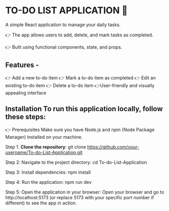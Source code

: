 # TO-DO LIST APPLICATION 📝

A simple React application to manage your daily tasks. 

👉 The app allows users to add, delete, and mark tasks as completed. 

👉 Built using functional components, state, and props. 

## Features -
   👉 Add a new to-do item 
   👉 Mark a to-do item as completed 
   👉 Edit an existing to-do item 
   👉 Delete a to-do item 
   👉User-friendly and visually appealing interface 
   
## Installation To run this application locally, follow these steps: 

👉 Prerequisites Make sure you have Node.js and npm (Node Package Manager) installed on your machine. 

  Step 1. **Clone the repository**:  git clone https://github.com/your-username/To-do-List-Application.git

  Step 2: Navigate to the project directory:  cd To-do-List-Application

  Step 3: Install dependencies: npm install

  Step 4: Run the application: npm run dev

  Step 5: Open the application in your browser: Open your browser and go to http://localhost:5173 (or replace 5173 with your specific port number if different) to see the app in action.